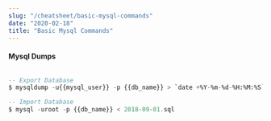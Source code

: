 ```yaml
---
slug: "/cheatsheet/basic-mysql-commands"
date: "2020-02-18"
title: "Basic Mysql Commands"
---
```


#### Mysql Dumps

```sql

-- Export Database
$ mysqldump -u{{mysql_user}} -p {{db_name}} > `date +%Y-%m-%d-%H:%M:%S`.sql

-- Import Database
$ mysql -uroot -p {{db_name}} < 2018-09-01.sql

```
